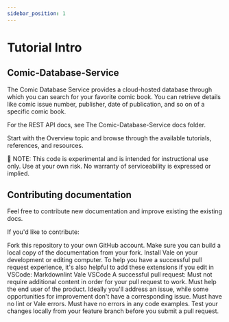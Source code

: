 ```yaml
---
sidebar_position: 1
---
```


# Tutorial Intro

## Comic-Database-Service
The Comic Database Service provides a cloud-hosted database through which you can search for your favorite comic book. You can retrieve details like comic issue number, publisher, date of publication, and so on of a specific comic book.

For the REST API docs, see The Comic-Database-Service docs folder.

Start with the Overview topic and browse through the available tutorials, references, and resources.

📘 NOTE: This code is experimental and is intended for instructional use only. Use at your own risk. No warranty of serviceability is expressed or implied.

## Contributing documentation
Feel free to contribute new documentation and improve existing the existing docs.

If you'd like to contribute:

Fork this repository to your own GitHub account.
Make sure you can build a local copy of the documentation from your fork.
Install Vale on your development or editing computer. To help you have a successful pull request experience, it's also helpful to add these extensions if you edit in VSCode:
Markdownlint
Vale VSCode
A successful pull request:
Must not require additional content in order for your pull request to work.
Must help the end user of the product. Ideally you'll address an issue, while some opportunities for improvement don't have a corresponding issue.
Must have no lint or Vale errors.
Must have no errors in any code examples.
Test your changes locally from your feature branch before you submit a pull request.
